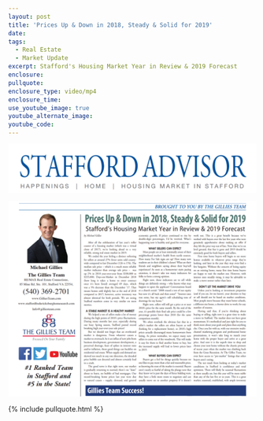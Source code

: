 ```yaml
---
layout: post
title: 'Prices Up & Down in 2018, Steady & Solid for 2019'
date:
tags:
  - Real Estate
  - Market Update
excerpt: Stafford's Housing Market Year in Review & 2019 Forecast
enclosure:
pullquote:
enclosure_type: video/mp4
enclosure_time:
use_youtube_image: true
youtube_alternate_image:
youtube_code:
---
```


![](/uploads/stafford-header-2-7-19.png)

![](/uploads/stafford-article-2-7-2019.png)

{% include pullquote.html %}